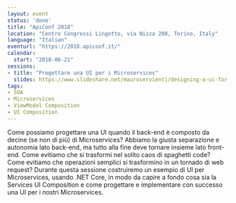 ```yaml
---
layout: event
status: 'done'
title: "ApiConf 2018"
location: "Centro Congressi Lingotto, via Nizza 280, Torino, Italy"
language: "Italian"
eventurl: "https://2018.apiconf.it/"
calendar:
  start: "2018-06-21"
sessions:
- title: "Progettare una UI per i Microservices"
  slides: https://www.slideshare.net/mauroservienti/designing-a-ui-for-microservices-102807853
tags:
- SOA
- Microservices
- ViewModel Composition
- UI Composition
---
```


Come possiamo progettare una UI quando il back-end è composto da decine (se non di più) di Microservices? Abbiamo la giusta separazione e autonomia lato back-end, ma tutto alla fine deve tornare insieme lato front-end. Come evitiamo che si trasformi nel solito caos di spaghetti code? Come evitiamo che operazioni semplici si trasformino in un tornado di web request? Durante questa sessione costruiremo un esempio di UI per Microservices, usando .NET Core, in modo da capire a fondo cosa sia la Services UI Composition e come progettare e implementare con successo una UI per i nostri Microservices.
